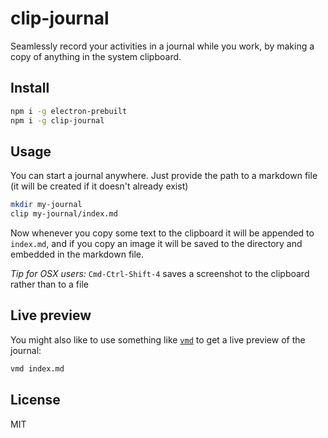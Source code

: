 # clip-journal

Seamlessly record your activities in a journal while you work, by making a copy of anything in the system clipboard.

## Install

```sh
npm i -g electron-prebuilt
npm i -g clip-journal
```

## Usage

You can start a journal anywhere. Just provide the path to a markdown file (it will be created if it doesn't already exist)

```sh
mkdir my-journal
clip my-journal/index.md
```

Now whenever you copy some text to the clipboard it will be appended to `index.md`, and if you copy an image it will be saved to the directory and embedded in the markdown file.

_Tip for OSX users:_ `Cmd-Ctrl-Shift-4` saves a screenshot to the clipboard rather than to a file

## Live preview

You might also like to use something like [`vmd`](https://github.com/yoshuawuyts/vmd) to get a live preview of the journal:

```sh
vmd index.md
```

## License

MIT
